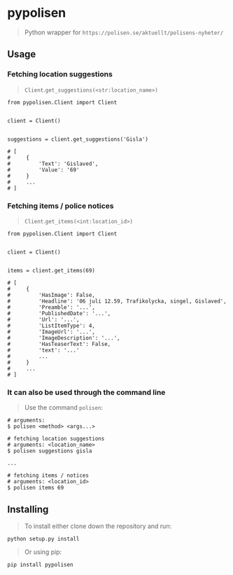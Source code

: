 # pypolisen
> Python wrapper for `https://polisen.se/aktuellt/polisens-nyheter/`


## Usage
### Fetching location suggestions
> `Client`.`get_suggestions(<str:location_name>)`

    from pypolisen.Client import Client


    client = Client()


    suggestions = client.get_suggestions('Gisla')

    # [
    #     {
    #         'Text': 'Gislaved',
    #         'Value': '69'
    #     }
    #     ...
    # ]

### Fetching items / police notices
> `Client`.`get_items(<int:location_id>)`

    from pypolisen.Client import Client


    client = Client()


    items = client.get_items(69)

    # [
    #     {
    #         'HasImage': False,
    #         'Headline': '06 juli 12.59, Trafikolycka, singel, Gislaved',
    #         'Preamble': '...',
    #         'PublishedDate': '...',
    #         'Url': '...',
    #         'ListItemType': 4,
    #         'ImageUrl': '...',
    #         'ImageDescription': '...',
    #         'HasTeaserText': False,
    #         'text': '...'
    #         ...
    #     }
    #     ...
    # ]

### It can also be used through the command line
> Use the command `polisen`:

    # arguments:
    $ polisen <method> <args...>

    # fetching location suggestions
    # arguments: <location_name>
    $ polisen suggestions gisla

    ...

    # fetching items / notices
    # arguments: <location_id>
    $ polisen items 69

## Installing
> To install either clone down the repository and run:

    python setup.py install

> Or using pip:

    pip install pypolisen

